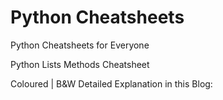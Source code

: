 # Python Cheatsheets
Python Cheatsheets for Everyone

Python Lists Methods Cheatsheet

Coloured | B&W 
Detailed Explanation in this Blog: 

